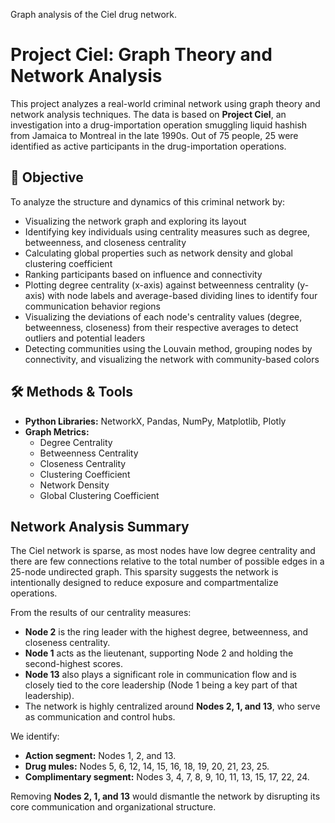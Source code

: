 Graph analysis of the Ciel drug network.

# Project Ciel: Graph Theory and Network Analysis

This project analyzes a real-world criminal network using graph theory and network analysis techniques. The data is based on **Project Ciel**, an investigation into a drug-importation operation smuggling liquid hashish from Jamaica to Montreal in the late 1990s. Out of 75 people, 25 were identified as active participants in the drug-importation operations.

## 🧠 Objective

To analyze the structure and dynamics of this criminal network by:
- Visualizing the network graph and exploring its layout
- Identifying key individuals using centrality measures such as degree, betweenness, and closeness centrality
- Calculating global properties such as network density and global clustering coefficient
- Ranking participants based on influence and connectivity
- Plotting degree centrality (x-axis) against betweenness centrality (y-axis) with node labels and average-based dividing lines to identify four communication behavior regions
- Visualizing the deviations of each node's centrality values (degree, betweenness, closeness) from their respective averages to detect outliers and potential leaders
- Detecting communities using the Louvain method, grouping nodes by connectivity, and visualizing the network with community-based colors

## 🛠️ Methods & Tools

- **Python Libraries:** NetworkX, Pandas, NumPy, Matplotlib, Plotly
- **Graph Metrics:**
  - Degree Centrality
  - Betweenness Centrality
  - Closeness Centrality
  - Clustering Coefficient
  - Network Density
  - Global Clustering Coefficient

## Network Analysis Summary

The Ciel network is sparse, as most nodes have low degree centrality and there are few connections relative to the total number of possible edges in a 25-node undirected graph. This sparsity suggests the network is intentionally designed to reduce exposure and compartmentalize operations.

From the results of our centrality measures:
- **Node 2** is the ring leader with the highest degree, betweenness, and closeness centrality.
- **Node 1** acts as the lieutenant, supporting Node 2 and holding the second-highest scores.
- **Node 13** also plays a significant role in communication flow and is closely tied to the core leadership (Node 1 being a key part of that leadership).
- The network is highly centralized around **Nodes 2, 1, and 13**, who serve as communication and control hubs.

We identify:
- **Action segment:** Nodes 1, 2, and 13.
- **Drug mules:** Nodes 5, 6, 12, 14, 15, 16, 18, 19, 20, 21, 23, 25.
- **Complimentary segment:** Nodes 3, 4, 7, 8, 9, 10, 11, 13, 15, 17, 22, 24.

Removing **Nodes 2, 1, and 13** would dismantle the network by disrupting its core communication and organizational structure.

